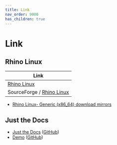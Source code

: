 ```yaml
---
title: Link
nav_order: 9000
has_children: true
---
```



# Link


## Rhino Linux

| Link |
| ---- |
| [Rhino Linux](https://www.tromjaro.com/) |
| SourceForge / [Rhino Linux](https://sourceforge.net/projects/rhino-linux-builder/)

* [Rhino Linux- Generic (x86_64) download mirrors](https://rhinolinux.org/mirrors/amd64.html)


## Just the Docs

* [Just the Docs](https://pmarsceill.github.io/just-the-docs/) ([GitHub](https://github.com/pmarsceill/just-the-docs))
* [Demo](https://pmarsceill.github.io/jtd-remote/) ([GitHub](https://github.com/pmarsceill/jtd-remote))
